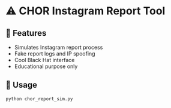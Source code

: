 # ⚠️ CHOR Instagram Report Tool

## 🔧 Features

- Simulates Instagram report process
- Fake report logs and IP spoofing
- Cool Black Hat interface
- Educational purpose only

## 🚀 Usage

```bash
python chor_report_sim.py
